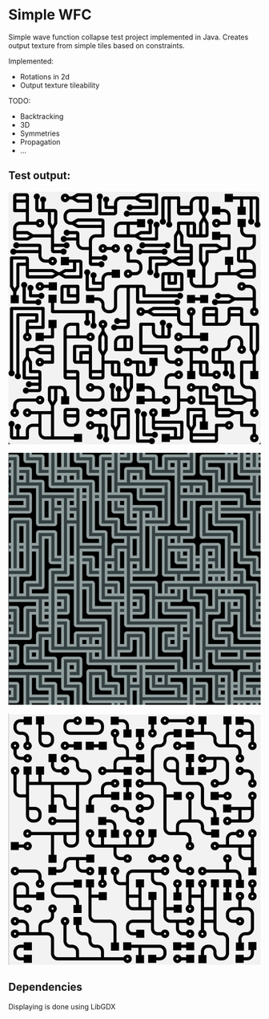 # Simple WFC

Simple wave function collapse test project implemented in Java. Creates output texture from simple tiles based on constraints. 

Implemented: 
* Rotations in 2d
* Output texture tileability

TODO:

* Backtracking
* 3D
* Symmetries
* Propagation
* ...

## Test output:

![example image](image.png)

![example image](image2.png)

![example image](image3.png)

## Dependencies

Displaying is done using LibGDX